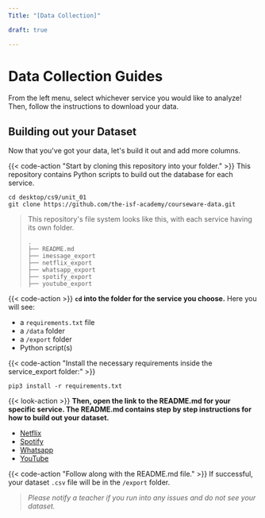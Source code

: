 ```yaml
---
Title: "[Data Collection]"

draft: true

---
```


# Data Collection Guides

From the left menu, select whichever service you would like to analyze! Then, follow the instructions to download your data.

## Building out your Dataset

Now that you've got your data, let's build it out and add more columns. 

{{< code-action "Start by cloning this repository into your folder." >}} This repository contains Python scripts to build out the database for each service.
```shell
cd desktop/cs9/unit_01
git clone https://github.com/the-isf-academy/courseware-data.git
```

> This repository's file system looks like this, with each service having its own folder.
> ```shell
> .
> ├── README.md
> ├── imessage_export
> ├── netflix_export
> ├── whatsapp_export
> ├── spotify_export
> ├── youtube_export
> ```

{{< code-action >}}  **`cd` into the folder for the service you choose.** 
Here you will see:
- a `requirements.txt` file
- a `/data` folder
- a `/export` folder 
- Python script(s)

{{< code-action "Install the necessary requirements inside the service_export folder:" >}}
```shell
pip3 install -r requirements.txt
```

{{< look-action >}} **Then, open the link to the README.md for your specific service. The README.md contains step by step instructions for how to build out your dataset.**
- [Netflix](https://github.com/the-isf-academy/courseware-data/tree/master/netflix_export) 
- [Spotify](https://github.com/the-isf-academy/courseware-data/tree/master/spotify_export)
- [Whatsapp](https://github.com/the-isf-academy/courseware-data/tree/master/whatsapp_export)
- [YouTube](https://github.com/the-isf-academy/courseware-data/tree/master/youtube_export)

{{< code-action "Follow along with the README.md file." >}} If successful, your dataset `.csv` file will be in the `/export` folder.
> *Please notify a teacher if you run into any issues and do not see your dataset.*